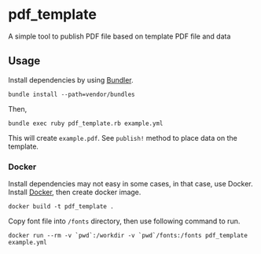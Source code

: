 pdf_template
============

A simple tool to publish PDF file based on template PDF file and data

Usage
-----

Install dependencies by using [Bundler](https://bundler.io/).

```
bundle install --path=vendor/bundles
```

Then,

```
bundle exec ruby pdf_template.rb example.yml
```

This will create `example.pdf`. See `publish!` method to place data
on the template.

### Docker

Install dependencies may not easy in some cases, in that case, use Docker.
Install [Docker](https://www.docker.com/products/docker-desktop), then create docker image.

```
docker build -t pdf_template .
```

Copy font file into `/fonts` directory, then use following command to run.

```
docker run --rm -v `pwd`:/workdir -v `pwd`/fonts:/fonts pdf_template example.yml
```
